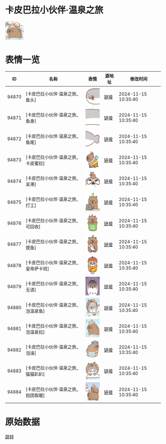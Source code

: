 # 卡皮巴拉小伙伴·温泉之旅

<img src="./cover.png" height="60" alt="cover" />

# 表情一览

|ID|名称|表情|源地址|修改时间|
|----|----|----|----|----|
|94870|[卡皮巴拉小伙伴·温泉之旅_鱼头]|<img src="./pic/094870_%5B卡皮巴拉小伙伴·温泉之旅_鱼头%5D.png" height="60" alt="鱼头"/>|[链接](https://i0.hdslb.com/bfs/garb/bccb701222dab262daa826128522d5fb5278e7ec.png)|2024-11-15 10:35:40|
|94871|[卡皮巴拉小伙伴·温泉之旅_鱼身]|<img src="./pic/094871_%5B卡皮巴拉小伙伴·温泉之旅_鱼身%5D.png" height="60" alt="鱼身"/>|[链接](https://i0.hdslb.com/bfs/garb/ca97a4d4e009e30ebf53b1f2f59b415ae29307b9.png)|2024-11-15 10:35:40|
|94872|[卡皮巴拉小伙伴·温泉之旅_鱼尾]|<img src="./pic/094872_%5B卡皮巴拉小伙伴·温泉之旅_鱼尾%5D.png" height="60" alt="鱼尾"/>|[链接](https://i0.hdslb.com/bfs/garb/6bcb84e3d1983cc2081b44d1735767a44c9b3375.png)|2024-11-15 10:35:40|
|94873|[卡皮巴拉小伙伴·温泉之旅_卡皮蜜拉]|<img src="./pic/094873_%5B卡皮巴拉小伙伴·温泉之旅_卡皮蜜拉%5D.png" height="60" alt="卡皮蜜拉"/>|[链接](https://i0.hdslb.com/bfs/garb/28a3741444fc4e53d530b305e8216bc09d3cfd6d.png)|2024-11-15 10:35:40|
|94874|[卡皮巴拉小伙伴·温泉之旅_呆滞]|<img src="./pic/094874_%5B卡皮巴拉小伙伴·温泉之旅_呆滞%5D.png" height="60" alt="呆滞"/>|[链接](https://i0.hdslb.com/bfs/garb/e9a03820f82aa8d721e861dcf43b5fe8cf54a6b4.png)|2024-11-15 10:35:40|
|94875|[卡皮巴拉小伙伴·温泉之旅_打工]|<img src="./pic/094875_%5B卡皮巴拉小伙伴·温泉之旅_打工%5D.png" height="60" alt="打工"/>|[链接](https://i0.hdslb.com/bfs/garb/a998eb03774112355b0e1b478c8b9c2258e331eb.png)|2024-11-15 10:35:40|
|94876|[卡皮巴拉小伙伴·温泉之旅_可回收]|<img src="./pic/094876_%5B卡皮巴拉小伙伴·温泉之旅_可回收%5D.png" height="60" alt="可回收"/>|[链接](https://i0.hdslb.com/bfs/garb/a376560976fb049e91bc402e4e6269ee14481371.png)|2024-11-15 10:35:40|
|94877|[卡皮巴拉小伙伴·温泉之旅_摸鱼]|<img src="./pic/094877_%5B卡皮巴拉小伙伴·温泉之旅_摸鱼%5D.png" height="60" alt="摸鱼"/>|[链接](https://i0.hdslb.com/bfs/garb/63aa9116342de1f07ac4b4deeb86732f02f50025.png)|2024-11-15 10:35:40|
|94878|[卡皮巴拉小伙伴·温泉之旅_皇帝萨卡班]|<img src="./pic/094878_%5B卡皮巴拉小伙伴·温泉之旅_皇帝萨卡班%5D.png" height="60" alt="皇帝萨卡班"/>|[链接](https://i0.hdslb.com/bfs/garb/19627b0413f9c31cbc293f3c0744614f378225a6.png)|2024-11-15 10:35:40|
|94879|[卡皮巴拉小伙伴·温泉之旅_无语]|<img src="./pic/094879_%5B卡皮巴拉小伙伴·温泉之旅_无语%5D.png" height="60" alt="无语"/>|[链接](https://i0.hdslb.com/bfs/garb/4a035dc3cc11a308354e8ec0a8c59599161fc64a.png)|2024-11-15 10:35:40|
|94880|[卡皮巴拉小伙伴·温泉之旅_泡温泉鱼]|<img src="./pic/094880_%5B卡皮巴拉小伙伴·温泉之旅_泡温泉鱼%5D.png" height="60" alt="泡温泉鱼"/>|[链接](https://i0.hdslb.com/bfs/garb/19e2eb7a42591f69e5fbec71c107bc4bf088b899.png)|2024-11-15 10:35:40|
|94881|[卡皮巴拉小伙伴·温泉之旅_泡温泉拉]|<img src="./pic/094881_%5B卡皮巴拉小伙伴·温泉之旅_泡温泉拉%5D.png" height="60" alt="泡温泉拉"/>|[链接](https://i0.hdslb.com/bfs/garb/97ee900eec1cc9db82a0eec010dd94080b1ad185.png)|2024-11-15 10:35:40|
|94882|[卡皮巴拉小伙伴·温泉之旅_泡澡]|<img src="./pic/094882_%5B卡皮巴拉小伙伴·温泉之旅_泡澡%5D.png" height="60" alt="泡澡"/>|[链接](https://i0.hdslb.com/bfs/garb/ac0cc952a4e412a29841da2c3e2517bfca3942fb.png)|2024-11-15 10:35:40|
|94883|[卡皮巴拉小伙伴·温泉之旅_猫猫趴趴]|<img src="./pic/094883_%5B卡皮巴拉小伙伴·温泉之旅_猫猫趴趴%5D.png" height="60" alt="猫猫趴趴"/>|[链接](https://i0.hdslb.com/bfs/garb/3d2315a4cbed347d1c867e9753dba48a0102537f.png)|2024-11-15 10:35:40|
|94884|[卡皮巴拉小伙伴·温泉之旅_抱团取暖]|<img src="./pic/094884_%5B卡皮巴拉小伙伴·温泉之旅_抱团取暖%5D.png" height="60" alt="抱团取暖"/>|[链接](https://i0.hdslb.com/bfs/garb/8018e93d51578f5fb316a1ecf8ad787d86d739da.png)|2024-11-15 10:35:40|

# 原始数据

[跳转](./raw.json)

